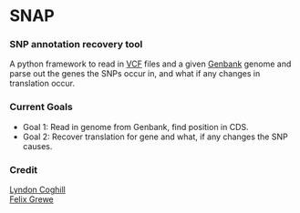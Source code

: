 # SNAP

### SNP annotation recovery tool

A python framework to read in [VCF](http://www.1000genomes.org/node/101) files and a given [Genbank](http://www.ncbi.nlm.nih.gov/genbank) genome and
parse out the genes the SNPs occur in, and what if any changes in translation
occur.

### Current Goals

- Goal 1: Read in genome from Genbank, find position in CDS.
- Goal 2: Recover translation for gene and what, if any changes the SNP causes.

### Credit

[Lyndon Coghill](https://github.com/lcoghill/)  
[Felix Grewe](https://github.com/reawe/)
